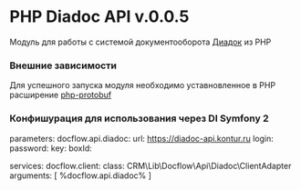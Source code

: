 # PHP Diadoc API v.0.0.5

Модуль для работы с системой документооборота [Диадок](http://www.diadoc.ru) из PHP

### Внешние зависимости

Для успешного запуска модуля необходимо уставновленное в PHP расширение [php-protobuf](https://github.com/allegro/php-protobuf)

### Конфишурация для использования через DI Symfony 2

parameters:
    docflow.api.diadoc:
        url: https://diadoc-api.kontur.ru
        login: 
        password: 
        key: 
        boxId: 

services:
    docflow.client:
        class: CRM\Lib\Docflow\Api\Diadoc\ClientAdapter
        arguments: [ %docflow.api.diadoc% ]